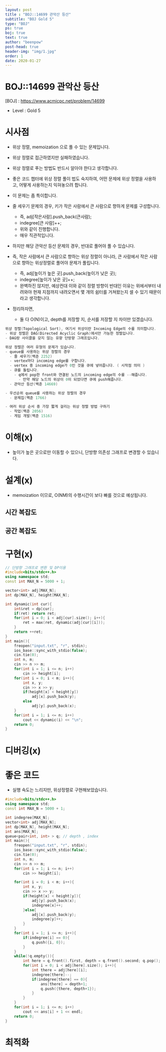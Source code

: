 ```yaml
---
layout: post
title : "BOJ::14699 관악산 등산"
subtitle: "BOJ Gold 5"
type: "BOJ"
ps: true
boj: true
text: true
author: "beenpow"
post-head: true
header-img: "img/1.jpg"
order: 1
date: 2020-01-27
---
```


# BOJ::14699 관악산 등산
[BOJ] : <https://www.acmicpc.net/problem/14699>
- Level : Gold 5

# 시사점
- 위상 정렬, memoization 으로 풀 수 있는 문제입니다.
- 위상 정렬로 접근하였지만 실패하였습니다.
- 위상 정렬로 푸는 방법도 반드시 알아야 한다고 생각합니다.
- 좋은 코드 챕터에 위상 정렬 풀이 법도 숙지하여, 어떤 문제에 위상 정렬을 사용하고, 어떻게
  사용하는지 익혀놓으려 합니다.

- 이 문제는 좀 특이합니다.
- 줄 세우기 문제의 경우, 키가 작은 사람에서 큰 사람으로 향하게 문제를 구성합니다.
  - 즉, adj[작은사람].push_back(큰사람);
  - indegree[큰 사람]++;
  - 위와 같이 진행합니다.
  - 매우 직관적입니다.
- 하지만 해당 관악산 등산 문제의 경우, 반대로 풀어야 풀 수 있습니다.
- 즉, 작은 사람에서 큰 사람으로 향하는 위상 정렬이 아니라, 큰 사람에서 작은 사람으로 향하는
  위상정렬로 풀어야 문제가 풀립니다.
  - 즉, adj[높이가 높은 곳].push_back(높이가 낮은 곳);
  - indegree[높이가 낮은 곳]++;
  - 완벽하진 않지만, 예상컨대 이와 같이 정렬 방향이 반대인 이유는 위에서부터 내려와야 현재 지점까지
    내려오면서 몇 개의 쉼터를 거쳐왔는지 셀 수 있기 때문이라고 생각합니다.

- 정리하자면,
  - 둘 다 O(N)이고, depth를 저장할 지, 순서를 저장할 지 차이만 있겠습니다.


```cpp
위상 정렬(Topological Sort), 여기서 위상이란 Incoming Edge의 수를 의미합니다.
- 위상 정렬은 DAG(Directed Acyclic Graph)에서만 가능한 정렬입니다.
- DAG랑 사이클을 갖지 않는 유향 단방향 그래프입니다.

위상 정렬은 여러 유형의 문제가 있습니다.
- queue를 사용하는 위상 정렬의 경우
  - 줄 세우기(백준 2252)
  - vertex마다 incoming edge를 구합니다.
  - vertex 중 incoming edge가 0인 것을 큐에 넣어줍니다. ( 시작점 의미 )
  - 큐를 돌립니다.
    - q에서 pop한 front와 연결된 노드의 incoming edge의 수를 --해줍니다.
      - 만약 해당 노드의 위상이 0이 되었다면 큐에 push해줍니다.
  - 관악산 등산(백준 14669)

- 우선순위 queue를 사용하는 위상 정렬의 경우
  - 문제집(백준 1766)

- 여러 위상 순서 중 가장 짧게 걸리는 위상 정렬 방법 구하기
  - 작업(백준 2056)
  - 게임 개발(백준 1516)

```


# 이해(x)
- 높이가 높은 곳으로만 이동할 수 있으니, 단방향 의존성 그래프로 변경할 수 있습니다.

# 설계(x)
- memoization 이므로, O(NM)의 수행시간이 보다 빠를 것으로 예상됩니다.

## 시간 복잡도

## 공간 복잡도

# 구현(x)

```cpp
// 단방향 그래프로 변환 및 DP이용
#include<bits/stdc++.h>
using namespace std;
const int MAX_N = 5000 + 1;

vector<int> adj[MAX_N];
int dp[MAX_N], height[MAX_N];

int dynamic(int cur){
    int&ret = dp[cur];
    if(ret) return ret;
    for(int i = 0; i < adj[cur].size(); i++){
        ret = max(ret, dynamic(adj[cur][i]));
    }
    return ++ret;
}
int main(){
    freopen("input.txt", "r", stdin);
    ios_base::sync_with_stdio(false);
    cin.tie(0);
    int n, m;
    cin >> n >> m;
    for(int i = 1; i <= n; i++)
        cin >> height[i];
    for(int i = 0; i < m; i++){
        int x, y;
        cin >> x >> y;
        if(height[x] < height[y])
            adj[x].push_back(y);
        else
            adj[y].push_back(x);
    }
    for(int i = 1; i <= n; i++)
        cout << dynamic(i) << "\n";
    return 0;
}
```

# 디버깅(x)

# 좋은 코드
- 실행 속도는 느리지만, 위상정렬로 구현해보았습니다.

```cpp
#include<bits/stdc++.h>
using namespace std;
const int MAX_N = 5000 + 1;

int indegree[MAX_N];
vector<int> adj[MAX_N];
int dp[MAX_N], height[MAX_N];
int ans[MAX_N];
queue<pair<int, int> > q; // depth , index
int main(){
    freopen("input.txt", "r", stdin);
    ios_base::sync_with_stdio(false);
    cin.tie(0);
    int n, m;
    cin >> n >> m;
    for(int i = 1; i <= n; i++)
        cin >> height[i];

    for(int i = 0; i < m; i++){
        int x, y;
        cin >> x >> y;
        if(height[x] < height[y]){
            adj[y].push_back(x);
            indegree[x]++;
        }else{
            adj[x].push_back(y);
            indegree[y]++;
        }
    }
    for(int i = 1; i <= n; i++){
        if(indegree[i] == 0){
            q.push({i, 0});
        }
    }
    while(!q.empty()){
        int here = q.front().first, depth = q.front().second; q.pop();
        for(int i = 0; i < adj[here].size(); i++){
            int there = adj[here][i];
            indegree[there]--;
            if(indegree[there] == 0){
                ans[there] = depth+1;
                q.push({there, depth+1});
            }
        }
    }
    for(int i = 1; i <= n; i++)
        cout << ans[i] + 1 << endl;
    return 0;
}
```

# 최적화
